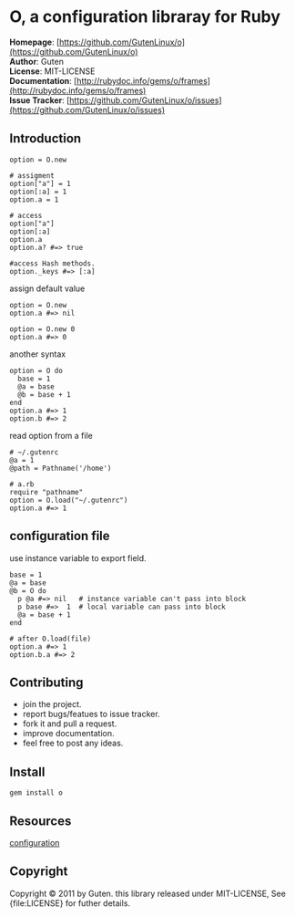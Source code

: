 O, a configuration libraray for Ruby
====================================

**Homepage**: [https://github.com/GutenLinux/o](https://github.com/GutenLinux/o) <br/>
**Author**:	Guten <br/>
**License**: MIT-LICENSE <br/>
**Documentation**: [http://rubydoc.info/gems/o/frames](http://rubydoc.info/gems/o/frames) <br/>
**Issue Tracker**: [https://github.com/GutenLinux/o/issues](https://github.com/GutenLinux/o/issues) <br/>

Introduction
-------------

	option = O.new

	# assigment
	option["a"] = 1
	option[:a] = 1
	option.a = 1

	# access
	option["a"] 
	option[:a] 
	option.a 
	option.a? #=> true

	#access Hash methods.
	option._keys #=> [:a]

assign default value

	option = O.new
	option.a #=> nil

	option = O.new 0
	option.a #=> 0

another syntax

	option = O do
	  base = 1
	  @a = base
	  @b = base + 1
	end
	option.a #=> 1 
	option.b #=> 2


read option from a file

	# ~/.gutenrc
	@a = 1
	@path = Pathname('/home')

	# a.rb
	require "pathname"
	option = O.load("~/.gutenrc")
	option.a #=> 1

configuration file
------------------

 use instance variable to export field.

	base = 1
	@a = base 
	@b = O do
	  p @a #=> nil   # instance variable can't pass into block
	  p base #=>  1  # local variable can pass into block
	  @a = base + 1
	end
	
	# after O.load(file)
	option.a #=> 1
	option.b.a #=> 2

Contributing
-------------

* join the project.
* report bugs/featues to issue tracker.
* fork it and pull a request.
* improve documentation.
* feel free to post any ideas. 

Install
----------

	gem install o

Resources
---------

[configuration](https://github.com/ahoward/configuration)

Copyright
---------
Copyright &copy; 2011 by Guten. this library released under MIT-LICENSE, See {file:LICENSE} for futher details.
